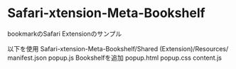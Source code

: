 # Safari-xtension-Meta-Bookshelf
bookmarkのSafari Extensionのサンプル

以下を使用
Safari-xtension-Meta-Bookshelf/Shared (Extension)/Resources/
manifest.json
popup.js
 Bookshelfを追加
popup.html
popup.css
content.js
